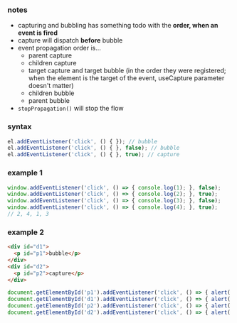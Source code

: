 ### notes

- capturing and bubbling has something todo with the **order, when an event is fired**
- capture will dispatch **before** bubble
- event propagation order is...
  - parent capture
  - children capture
  - target capture and target bubble (in the order they were registered; when the element is the target of the event, useCapture parameter doesn't matter)
  - children bubble
  - parent bubble
- ```stopPropagation()``` will stop the flow

### syntax
```js
el.addEventListener('click', () { }); // bubble
el.addEventListener('click', () { }, false); // bubble
el.addEventListener('click', () { }, true); // capture
```

### example 1
```js
window.addEventListener('click', () => { console.log(1); }, false);
window.addEventListener('click', () => { console.log(2); }, true);
window.addEventListener('click', () => { console.log(3); }, false);
window.addEventListener('click', () => { console.log(4); }, true);
// 2, 4, 1, 3
```

### example 2
```html
<div id="d1">
  <p id="p1">bubble</p>
</div>
<div id="d2">
  <p id="p2">capture</p>
</div>
```
```js
document.getElementById('p1').addEventListener('click', () => { alert('p1'); }, false);
document.getElementById('d1').addEventListener('click', () => { alert('d1'); }, false);
document.getElementById('p2').addEventListener('click', () => { alert('p2'); }, true);
document.getElementById('d2').addEventListener('click', () => { alert('d2'); }, true);
```